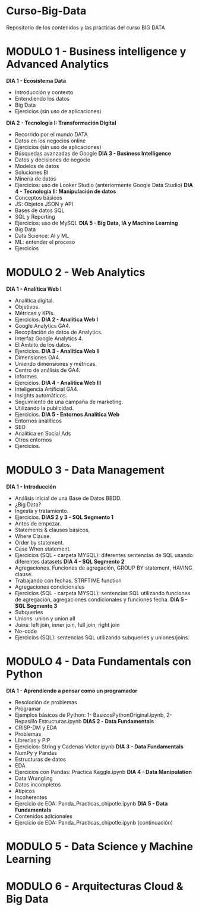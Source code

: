 # Curso-Big-Data
Repositorio de los contenidos y las prácticas del curso BIG DATA

# MODULO 1 - Business intelligence y Advanced Analytics
**DIA 1 - Ecosistema Data**
- Introducción y contexto
- Entendiendo los datos
- Big Data
- Ejercicios (sin uso de aplicaciones)

**DIA 2 - Tecnología I: Transformación Digital**
- Recorrido por el mundo DATA
- Datos en los negocios online
- Ejercicios (sin uso de aplicaciones)
- Búsquedas avanzadas de Google 
**DIA 3 - Business Intelligence**
- Datos y decisiones de negocio
- Modelos de datos
- Soluciones BI
- Minería de datos
- Ejercicios: uso de Looker Studio (anteriormente Google Data Studio)
**DIA 4 - Tecnología II: Manipulación de datos**
- Conceptos básicos
- JS: Objetos JSON y API
- Bases de datos SQL
- SQL y Reporting
- Ejercicios: uso de MySQL
**DIA 5 - Big Data, IA y Machine Learning**
- Big Data
- Data Science: AI y ML
- ML: entender el proceso
- Ejercicios

# MODULO 2 - Web Analytics
**DIA 1 - Analítica Web I**
- Analítica digital.
- Objetivos.
- Métricas y KPIs.
- Ejercicios.
**DIA 2 - Analítica Web I**
- Google Analytics GA4.
- Recopilación de datos de Analytics.
- Interfaz Google Analytics 4.
- El Ámbito de los datos.
- Ejercicios.
**DIA 3 - Analítica Web II**
- Dimensiones GA4.
- Uniendo dimensiones y métricas.
- Centro de análisis de GA4.
- Informes.
- Ejercicios.
**DIA 4 - Analítica Web III**
- Inteligencia Artificial GA4.
- Insights automáticos.
- Seguimiento de una campaña de marketing.
- Utilizando la publicidad.
- Ejercicios.
**DIA 5 - Entornos Analítica Web**
- Entornos analíticos
- SEO
- Analítica en Social Ads
- Otros entornos
- Ejercicios.

# MODULO 3 - Data Management
**DIA 1 - Introducción**
- Análisis inicial de una Base de Datos BBDD.
- ¿Big Data?
- Ingesta y tratamiento.
- Ejercicios.
**DIAS 2 y 3 - SQL Segmento 1**
- Antes de empezar.
- Statements & clauses básicos.
- Where Clause.
- Order by statement.
- Case When statement.
- Ejercicios (SQL - carpeta MYSQL): diferentes sentencias de SQL usando diferentes datasets
**DIA 4 - SQL Segmento 2**
- Agregaciones. Funciones de agregación, GROUP BY statement, HAVING clause.
- Trabajando con fechas. STRFTIME function
- Agregaciones condicionales
- Ejercicios (SQL - carpeta MYSQL): sentencias SQL utilizando funciones de agregación, agregaciones condicionales y funciones fecha.
**DIA 5 - SQL Segmento 3**
- Subqueries
- Unions: union y union all
- Joins: left join, inner join, full join, right join
- No-code
- Ejercicios (SQL): sentencias SQL utilizando subqueries y uniones/joins.

# MODULO 4 - Data Fundamentals con Python
**DIA 1 - Aprendiendo a pensar como un programador**
- Resolución de problemas
- Programar
- Ejemplos básicos de Python: 1- BasicosPythonOriginal.ipynb, 2- Repasillo Estructuras.ipynb
**DIAS 2 - Data Fundamentals**
- CRISP-DM y EDA
- Problemas
- Librerías y PIP
- Ejercicios: String y Cadenas Victor.ipynb
**DIA 3 - Data Fundamentals**
- NumPy y Pandas
- Estructuras de datos
- EDA
- Ejercicios con Pandas: Practica Kaggle.ipynb
**DIA 4 - Data Manipulation**
- Data Wrangling
- Datos incompletos
- Atípicos
- Incoherentes
- Ejercicio de EDA: Panda_Practicas_chipotle.ipynb
**DIA 5 - Data Fundamentals**
- Contenidos adicionales
- Ejercicio de EDA: Panda_Practicas_chipotle.ipynb (continuación)

# MODULO 5 - Data Science y Machine Learning

# MODULO 6 - Arquitecturas Cloud & Big Data
